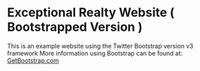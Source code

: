 # Exceptional Realty Website ( Bootstrapped Version )

This is an example website using the Twitter Bootstrap version v3 framework
More information using Bootstrap can be found at:
[GetBootstrap.com](http://GetBootstrap.com)
